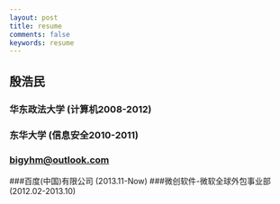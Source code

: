 ```yaml
---
layout: post
title: resume
comments: false
keywords: resume
---
```


## 殷浩民
### 华东政法大学     (计算机2008-2012)
### 东华大学       (信息安全2010-2011)
### bigyhm@outlook.com

###百度(中国)有限公司          (2013.11-Now)
###微创软件-微软全球外包事业部 (2012.02-2013.10)

